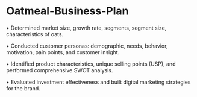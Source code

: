# Oatmeal-Business-Plan

•	Determined market size, growth rate, segments, segment size, characteristics of oats.

•	Conducted customer personas: demographic, needs, behavior, motivation, pain points, and customer insight.

•	Identified product characteristics, unique selling points (USP), and performed comprehensive SWOT analysis.

•	Evaluated investment effectiveness and built digital marketing strategies for the brand.
